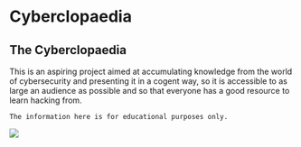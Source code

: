 # Cyberclopaedia

## The Cyberclopaedia

This is an aspiring project aimed at accumulating knowledge from the world of cybersecurity and presenting it in a cogent way, so it is accessible to as large an audience as possible and so that everyone has a good resource to learn hacking from.

```admonish
The information here is for educational purposes only.
```

![](Cyberclopaedia/Notes/icon\_black.png)
